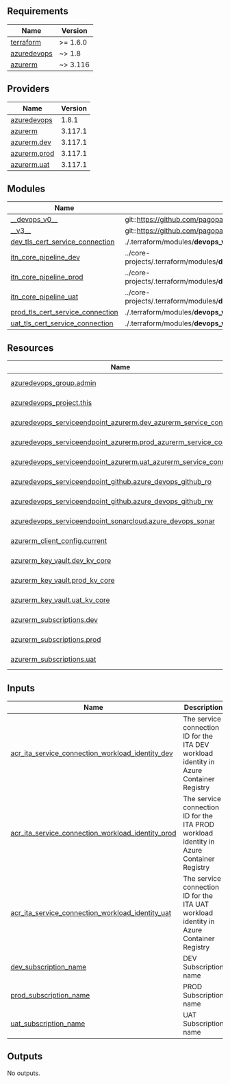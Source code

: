 <!-- BEGIN_TF_DOCS -->
## Requirements

| Name | Version |
|------|---------|
| <a name="requirement_terraform"></a> [terraform](#requirement\_terraform) | >= 1.6.0 |
| <a name="requirement_azuredevops"></a> [azuredevops](#requirement\_azuredevops) | ~> 1.8 |
| <a name="requirement_azurerm"></a> [azurerm](#requirement\_azurerm) | ~> 3.116 |

## Providers

| Name | Version |
|------|---------|
| <a name="provider_azuredevops"></a> [azuredevops](#provider\_azuredevops) | 1.8.1 |
| <a name="provider_azurerm"></a> [azurerm](#provider\_azurerm) | 3.117.1 |
| <a name="provider_azurerm.dev"></a> [azurerm.dev](#provider\_azurerm.dev) | 3.117.1 |
| <a name="provider_azurerm.prod"></a> [azurerm.prod](#provider\_azurerm.prod) | 3.117.1 |
| <a name="provider_azurerm.uat"></a> [azurerm.uat](#provider\_azurerm.uat) | 3.117.1 |

## Modules

| Name | Source | Version |
|------|--------|---------|
| <a name="module___devops_v0__"></a> [\_\_devops\_v0\_\_](#module\_\_\_devops\_v0\_\_) | git::https://github.com/pagopa/azuredevops-tf-modules.git | 2e3b3d1e6616d9485bc6356d87b3319da3895fc2 |
| <a name="module___v3__"></a> [\_\_v3\_\_](#module\_\_\_v3\_\_) | git::https://github.com/pagopa/terraform-azurerm-v3.git | a88c6d99ec3871db7de57db4280422b02db3e4f0 |
| <a name="module_dev_tls_cert_service_connection"></a> [dev\_tls\_cert\_service\_connection](#module\_dev\_tls\_cert\_service\_connection) | ./.terraform/modules/__devops_v0__/workflow_tls_cert_service_connection | n/a |
| <a name="module_itn_core_pipeline_dev"></a> [itn\_core\_pipeline\_dev](#module\_itn\_core\_pipeline\_dev) | ../core-projects/.terraform/modules/__devops_v0__/azuredevops_build_definition_tls_cert_federated | n/a |
| <a name="module_itn_core_pipeline_prod"></a> [itn\_core\_pipeline\_prod](#module\_itn\_core\_pipeline\_prod) | ../core-projects/.terraform/modules/__devops_v0__/azuredevops_build_definition_tls_cert_federated | n/a |
| <a name="module_itn_core_pipeline_uat"></a> [itn\_core\_pipeline\_uat](#module\_itn\_core\_pipeline\_uat) | ../core-projects/.terraform/modules/__devops_v0__/azuredevops_build_definition_tls_cert_federated | n/a |
| <a name="module_prod_tls_cert_service_connection"></a> [prod\_tls\_cert\_service\_connection](#module\_prod\_tls\_cert\_service\_connection) | ./.terraform/modules/__devops_v0__/workflow_tls_cert_service_connection | n/a |
| <a name="module_uat_tls_cert_service_connection"></a> [uat\_tls\_cert\_service\_connection](#module\_uat\_tls\_cert\_service\_connection) | ./.terraform/modules/__devops_v0__/workflow_tls_cert_service_connection | n/a |

## Resources

| Name | Type |
|------|------|
| [azuredevops_group.admin](https://registry.terraform.io/providers/microsoft/azuredevops/latest/docs/data-sources/group) | data source |
| [azuredevops_project.this](https://registry.terraform.io/providers/microsoft/azuredevops/latest/docs/data-sources/project) | data source |
| [azuredevops_serviceendpoint_azurerm.dev_azurerm_service_conn](https://registry.terraform.io/providers/microsoft/azuredevops/latest/docs/data-sources/serviceendpoint_azurerm) | data source |
| [azuredevops_serviceendpoint_azurerm.prod_azurerm_service_conn](https://registry.terraform.io/providers/microsoft/azuredevops/latest/docs/data-sources/serviceendpoint_azurerm) | data source |
| [azuredevops_serviceendpoint_azurerm.uat_azurerm_service_conn](https://registry.terraform.io/providers/microsoft/azuredevops/latest/docs/data-sources/serviceendpoint_azurerm) | data source |
| [azuredevops_serviceendpoint_github.azure_devops_github_ro](https://registry.terraform.io/providers/microsoft/azuredevops/latest/docs/data-sources/serviceendpoint_github) | data source |
| [azuredevops_serviceendpoint_github.azure_devops_github_rw](https://registry.terraform.io/providers/microsoft/azuredevops/latest/docs/data-sources/serviceendpoint_github) | data source |
| [azuredevops_serviceendpoint_sonarcloud.azure_devops_sonar](https://registry.terraform.io/providers/microsoft/azuredevops/latest/docs/data-sources/serviceendpoint_sonarcloud) | data source |
| [azurerm_client_config.current](https://registry.terraform.io/providers/hashicorp/azurerm/latest/docs/data-sources/client_config) | data source |
| [azurerm_key_vault.dev_kv_core](https://registry.terraform.io/providers/hashicorp/azurerm/latest/docs/data-sources/key_vault) | data source |
| [azurerm_key_vault.prod_kv_core](https://registry.terraform.io/providers/hashicorp/azurerm/latest/docs/data-sources/key_vault) | data source |
| [azurerm_key_vault.uat_kv_core](https://registry.terraform.io/providers/hashicorp/azurerm/latest/docs/data-sources/key_vault) | data source |
| [azurerm_subscriptions.dev](https://registry.terraform.io/providers/hashicorp/azurerm/latest/docs/data-sources/subscriptions) | data source |
| [azurerm_subscriptions.prod](https://registry.terraform.io/providers/hashicorp/azurerm/latest/docs/data-sources/subscriptions) | data source |
| [azurerm_subscriptions.uat](https://registry.terraform.io/providers/hashicorp/azurerm/latest/docs/data-sources/subscriptions) | data source |

## Inputs

| Name | Description | Type | Default | Required |
|------|-------------|------|---------|:--------:|
| <a name="input_acr_ita_service_connection_workload_identity_dev"></a> [acr\_ita\_service\_connection\_workload\_identity\_dev](#input\_acr\_ita\_service\_connection\_workload\_identity\_dev) | The service connection ID for the ITA DEV workload identity in Azure Container Registry | `string` | `""` | no |
| <a name="input_acr_ita_service_connection_workload_identity_prod"></a> [acr\_ita\_service\_connection\_workload\_identity\_prod](#input\_acr\_ita\_service\_connection\_workload\_identity\_prod) | The service connection ID for the ITA PROD workload identity in Azure Container Registry | `string` | `""` | no |
| <a name="input_acr_ita_service_connection_workload_identity_uat"></a> [acr\_ita\_service\_connection\_workload\_identity\_uat](#input\_acr\_ita\_service\_connection\_workload\_identity\_uat) | The service connection ID for the ITA UAT workload identity in Azure Container Registry | `string` | `""` | no |
| <a name="input_dev_subscription_name"></a> [dev\_subscription\_name](#input\_dev\_subscription\_name) | DEV Subscription name | `string` | n/a | yes |
| <a name="input_prod_subscription_name"></a> [prod\_subscription\_name](#input\_prod\_subscription\_name) | PROD Subscription name | `string` | n/a | yes |
| <a name="input_uat_subscription_name"></a> [uat\_subscription\_name](#input\_uat\_subscription\_name) | UAT Subscription name | `string` | n/a | yes |

## Outputs

No outputs.
<!-- END_TF_DOCS -->
